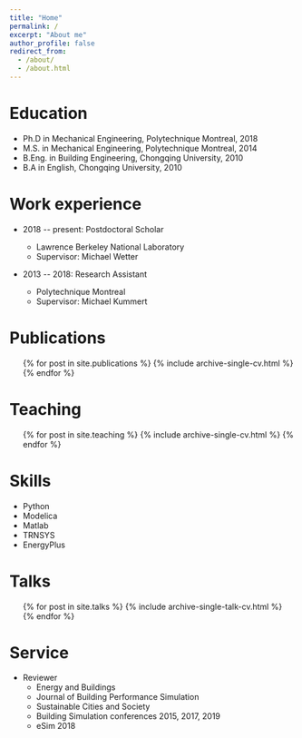 ```yaml
---
title: "Home"
permalink: /
excerpt: "About me"
author_profile: false
redirect_from:
  - /about/
  - /about.html
---
```

Education
======
* Ph.D in Mechanical Engineering, Polytechnique Montreal, 2018
* M.S. in Mechanical Engineering, Polytechnique Montreal, 2014
* B.Eng. in Building Engineering, Chongqing University, 2010
* B.A in English, Chongqing University, 2010

Work experience
======
* 2018 -- present: Postdoctoral Scholar
  * Lawrence Berkeley National Laboratory
  * Supervisor: Michael Wetter

* 2013 -- 2018: Research Assistant
  * Polytechnique Montreal
  * Supervisor: Michael Kummert

Publications
======
  <ul>{% for post in site.publications %}
    {% include archive-single-cv.html %}
  {% endfor %}</ul>

Teaching
======
  <ul>{% for post in site.teaching %}
    {% include archive-single-cv.html %}
  {% endfor %}</ul>

Skills
======
  * Python
  * Modelica
  * Matlab
  * TRNSYS
  * EnergyPlus

Talks
======
  <ul>{% for post in site.talks %}
    {% include archive-single-talk-cv.html %}
  {% endfor %}</ul>

Service
======
* Reviewer
  * Energy and Buildings
  * Journal of Building Performance Simulation
  * Sustainable Cities and Society
  * Building Simulation conferences 2015, 2017, 2019
  * eSim 2018
